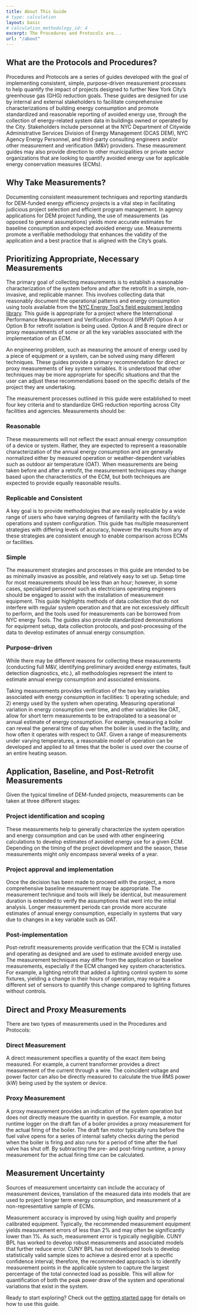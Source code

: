 ```yaml
---
title: About This Guide
# type: calculation
layout: basic
# calculation_methodology_id: 4
excerpt: The Procedures and Protocols are... 
url: "/about"
---
```


## What are the Protocols and Procedures?

Procedures and Protocols are a series of guides developed with the goal of implementing consistent, simple, purpose-driven measurement processes to help quantify the impact of projects designed to further New York City’s greenhouse gas (GHG) reduction goals. These guides are designed for use by internal and external stakeholders to facilitate comprehensive characterizations of building energy consumption and promote standardized and reasonable reporting of avoided energy use, through the collection of energy-related system data in buildings owned or operated by the City. Stakeholders include personnel at the NYC Department of Citywide Administrative Services Division of Energy Management (DCAS DEM), NYC Agency Energy Personnel, and third-party consulting engineers and/or other measurement and verification (M&V) providers. These measurement guides may also provide direction to other municipalities or private sector organizations that are looking to quantify avoided energy use for applicable energy conservation measures (ECMs).

<!-- ### General Overview of NYC GHG Reduction Goals

As the hub for energy management for the City’s fixed infrastructure, DEM plays a critical role in supporting NYC agency partners’ progress toward major emissions reduction and energy objectives. These goals include:

<a href="https://www1.nyc.gov/assets/sustainability/downloads/pdf/publications/New%20York%20City%27s%20Roadmap%20to%2080%20x%2050_Final.pdf">
    <figure class="figure mb-4 mt-3" style="float:right; margin:1rem 0 2rem 2rem; width: 340px" >
        <img src="/images/80x50.png" class="figure-img img-fluid rounded" alt="NYC Roadmap to 80x50 - OneNYC">
        <figcaption class="figure-caption text-left">NYC Roadmap to 80x50 - OneNYC</figcaption>
    </figure>
</a>

- **80×50**, focuses on achieving an 80% reduction in total economy-wide emissions in NYC by 2050 from a 2005 baseline. NYC also has an 80 x 50 goal relative to an FY06 baseline. OneNYC 2050 extended this goal by committing to net-zero greenhouse gas (GHG) emissions Citywide byThis will require 100% clean energy and offsetting sources of irreducible emissions.
- **50×30**, a new target created by the Climate Mobilization Act (NYC Local Law 97 of 2019) that focuses on achieving a 50% reduction in emissions by 2030, relative to an FY06 baseline. This includes all operations, facilities, and assets that are owned or leased by the City and for which the City pays all or part of the annual energy bills.
- **40×25**, a new interim target on path to 50×30 that was also included in the Climate Mobilization Act and applies to all City government operations.
-Solar Target of 100MWx25, focuses on installing 100 Megawatts (MW) of solar photovoltaic (PV) at City government facilities by 2025.
- **Energy Storage Target of 100MWhx20**, focuses on installing 100 Megawatt hours (MWh) of energy storage at both private and public facilities by 2020. -->

## Why Take Measurements?

Documenting consistent measurement techniques and reporting standards for DEM-funded energy efficiency projects is a vital step in facilitating judicious project selection and efficient program management. In agency applications for DEM project funding, the use of measurements (as opposed to general assumptions) yields more accurate estimates for baseline consumption and expected avoided energy use. Measurements promote a verifiable methodology that enhances the validity of the application and a best practice that is aligned with the City’s goals.

## Prioritizing Appropriate, Necessary Measurements

The primary goal of collecting measurements is to establish a reasonable characterization of the system before and after the retrofit in a simple, non-invasive, and replicable manner. This involves collecting data that reasonably document the operational patterns and energy consumption using tools available from the [NYC Energy Tool's field equipment lending library](https://nycenergytools.com/equipment/). This guide is appropriate for a project where the International Performance Measurement and Verification Protocol (IPMVP) Option A or Option B for retrofit isolation is being used. Option A and B require direct or proxy measurements of some or all the key variables associated with the implementation of an ECM.

An engineering problem, such as measuring the amount of energy used by a piece of equipment or a system, can be solved using many different techniques. These guides provide a primary recommendation for direct or proxy measurements of key system variables. It is understood that other techniques may be more appropriate for specific situations and that the user can adjust these recommendations based on the specific details of the project they are undertaking.

The measurement processes outlined in this guide were established to meet four key criteria and to standardize GHG reduction reporting across City facilities and agencies. Measurements should be:

### Reasonable

These measurements will not reflect the exact annual energy consumption of a device or system. Rather, they are expected to represent a reasonable characterization of the annual energy consumption and are generally normalized either by measured operation or weather-dependent variables such as outdoor air temperature (OAT). When measurements are being taken before and after a retrofit, the measurement techniques may change based upon the characteristics of the ECM, but both techniques are expected to provide equally reasonable results.

### Replicable and Consistent

A key goal is to provide methodologies that are easily replicable by a wide range of users who have varying degrees of familiarity with the facility’s operations and system configuration. This guide has multiple measurement strategies with differing levels of accuracy, however the results from any of these strategies are consistent enough to enable comparison across ECMs or facilities.

### Simple

The measurement strategies and processes in this guide are intended to be as minimally invasive as possible, and relatively easy to set up. Setup time for most measurements should be less than an hour; however, in some cases, specialized personnel such as electricians operating engineers should be engaged to assist with the installation of measurement equipment. This guide highlights methods of data collection that do not interfere with regular system operation and that are not excessively difficult to perform, and the tools used for measurements can be borrowed from NYC energy Tools. The guides also provide standardized demonstrations for equipment setup, data collection protocols, and post-processing of the data to develop estimates of annual energy consumption.

### Purpose-driven

While there may be different reasons for collecting these measurements (conducting full M&V, identifying preliminary avoided energy estimates, fault detection diagnostics, etc.), all methodologies represent the intent to estimate annual energy consumption and associated emissions.

Taking measurements provides verification of the two key variables associated with energy consumption in facilities: 1) operating schedule; and 2) energy used by the system when operating. Measuring operational variation in energy consumption over time, and other variables like OAT, allow for short term measurements to be extrapolated to a seasonal or annual estimate of energy consumption. For example, measuring a boiler can reveal the general time of day when the boiler is used in the facility, and how often it operates with respect to OAT. Given a range of measurements under varying temperatures, a reasonable model of operation can be developed and applied to all times that the boiler is used over the course of an entire heating season.

## Application, Baseline, and Post-Retrofit Measurements

Given the typical timeline of DEM-funded projects, measurements can be taken at three different stages:

### Project identification and scoping

These measurements help to generally characterize the system operation and energy consumption and can be used with other engineering calculations to develop estimates of avoided energy use for a given ECM. Depending on the timing of the project development and the season, these measurements might only encompass several weeks of a year.

### Project approval and implementation

Once the decision has been made to proceed with the project, a more comprehensive baseline measurement may be appropriate. The measurement technique and tools will likely be identical, but measurement duration is extended to verify the assumptions that went into the initial analysis. Longer measurement periods can provide more accurate estimates of annual energy consumption, especially in systems that vary due to changes in a key variable such as OAT.

### Post-implementation

Post-retrofit measurements provide verification that the ECM is installed and operating as designed and are used to estimate avoided energy use. The measurement techniques may differ from the application or baseline measurements, especially if the ECM changed key system characteristics. For example, a lighting retrofit that added a lighting control system to some fixtures, yielding a change in their hours of operation, may require a different set of sensors to quantify this change compared to lighting fixtures without controls.


## Direct and Proxy Measurements

There are two types of measurements used in the Procedures and Protocols:

### Direct Measurement

A direct measurement specifies a quantity of the exact item being measured. For example, a current transformer provides a direct measurement of the current through a wire. The coincident voltage and power factor can also be directly measured to calculate the true RMS power (kW) being used by the system or device.

### Proxy Measurement

A proxy measurement provides an indication of the system operation but does not directly measure the quantity in question. For example, a motor runtime logger on the draft fan of a boiler provides a proxy measurement for the actual firing of the boiler. The draft fan motor typically runs before the fuel valve opens for a series of internal safety checks during the period when the boiler is firing and also runs for a period of time after the fuel valve has shut off. By subtracting the pre- and post-firing runtime, a proxy measurement for the actual firing time can be calculated.

## Measurement Uncertainty

Sources of measurement uncertainty can include the accuracy of measurement devices, translation of the measured data into models that are used to project longer term energy consumption, and measurement of a non-representative sample of ECMs.

Measurement accuracy is improved by using high quality and properly calibrated equipment. Typically, the recommended measurement equipment yields measurement errors of less than 2% and may often be significantly lower than 1%. As such, measurement error is typically negligible. CUNY BPL has worked to develop robust measurements and associated models that further reduce error. CUNY BPL has not developed tools to develop statistically valid sample sizes to achieve a desired error at a specific confidence interval; therefore, the recommended approach is to identify measurement points in the applicable system to capture the largest percentage of the total connected load as possible. This will allow for quantification of both the peak power draw of the system and operational variations that exist in the system.

Ready to start exploring? Check out the [getting started page](/getting-started) for details on how to use this guide.